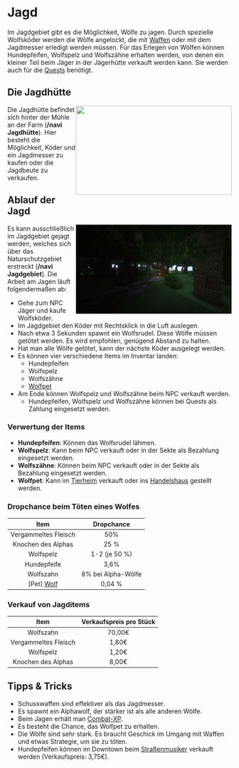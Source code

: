# Jagd

Im Jagdgebiet gibt es die Möglichkeit, Wölfe zu jagen. Durch spezielle Wolfsköder werden die Wölfe angelockt, die mit [Waffen](../../pages/biz/waffenladen.md) oder mit dem Jagdmesser erledigt werden müssen. Für das Erlegen von Wölfen können Hundepfeifen, Wolfspelz und Wolfszähne erhalten werden, von denen ein kleiner Teil beim Jäger in der Jägerhütte verkauft werden kann. Sie werden auch für die [Quests](../../pages/allgemein/quests.md) benötigt.

## Die Jagdhütte

<img align="right" width="350" height="200" src="../../assets/image/nebenjobs/jagdhütte.png">

Die Jagdhütte befindet sich hinter der Mühle an der Farm (**/navi Jagdhütte**). Hier besteht die Möglichkeit, Köder und ein Jagdmesser zu kaufen oder die Jagdbeute zu verkaufen.

## Ablauf der Jagd

<img align="right" width="350" height="200" src="../../assets/image/nebenjobs/jagdgebiet.png">

Es kann ausschließlich im Jagdgebiet gejagt werden, welches sich über das Naturschutzgebiet erstreckt (**/navi Jagdgebiet**). Die Arbeit am Jagen läuft folgendermaßen ab:

- Gehe zum NPC Jäger und kaufe Wolfsköder.
- Im Jagdgebiet den Köder mit Rechtsklick in die Luft auslegen.
- Nach etwa 3 Sekunden spawnt ein Wolfsrudel. Diese Wölfe müssen getötet werden. Es wird empfohlen, genügend Abstand zu halten.
- Hat man alle Wölfe getötet, kann der nächste Köder ausgelegt werden.
- Es können vier verschiedene Items im Inventar landen:
  - Hundepfeifen
  - Wolfspelz
  - Wolfszähne
  - [Wolfpet](../../pages/pets/wolf.md)
- Am Ende können Wolfspelz und Wolfszähne beim NPC verkauft werden.
  - Hundepfeifen, Wolfspelz und Wolfszähne können bei Quests als Zahlung eingesetzt werden.

### Verwertung der Items

* **Hundepfeifen**: Können das Wolfsrudel lähmen.
* **Wolfspelz**: Kann beim NPC verkauft oder in der Sekte als Bezahlung eingesetzt werden.
* **Wolfszähne**: Können beim NPC verkauft oder in der Sekte als Bezahlung eingesetzt werden.
* **Wolfpet**: Kann im [Tierheim](../../pages/gebäude/tierheim.md) verkauft oder ins [Handelshaus](../../pages/gebäude/handelshaus.md) gestellt werden.

### Dropchance beim Töten eines Wolfes

| Item | Dropchance |
|:-:|:-:|
| Vergammeltes Fleisch | 50% |
| Knochen des Alphas | 25 % |
| Wolfspelz | 1-2 (je 50 %) |
| Hundepfeife | 3,6% |
| Wolfszahn | 8% bei Alpha-Wölfe |
| [Pet] [Wolf](../pets/wolf.md) | 0,04 % | 


### Verkauf von Jagditems

| Item | Verkaufspreis pro Stück |
|:-:|:-:|
| Wolfszahn | 70,00€ |
| Vergammeltes Fleisch | 1,80€ |
| Wolfspelz | 1,20€ |
| Knochen des Alphas | 8,00€ |


## Tipps & Tricks

* Schusswaffen sind effektiver als das Jagdmesser.
* Es spawnt ein Alphawolf, der stärker ist als alle anderen Wölfe.
* Beim Jagen erhält man [Combat-XP](../../pages/skills/combat.md).
* Es besteht die Chance, das Wolfpet zu erhalten.
* Die Wölfe sind sehr stark. Es braucht Geschick im Umgang mit Waffen und etwas Strategie, um sie zu töten.
* Hundepfeifen können im Downtown beim [Straßenmusiker](../allgemein/quests.md/#der-goldgroschen) verkauft werden (Verkaufspreis: 3,75€).
